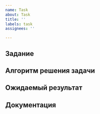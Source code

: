 ```yaml
---
name: Task
about: Task
title: ''
labels: task
assignees: ''

---
```


## Задание

## Алгоритм решения задачи

## Ожидаемый результат

## Документация
